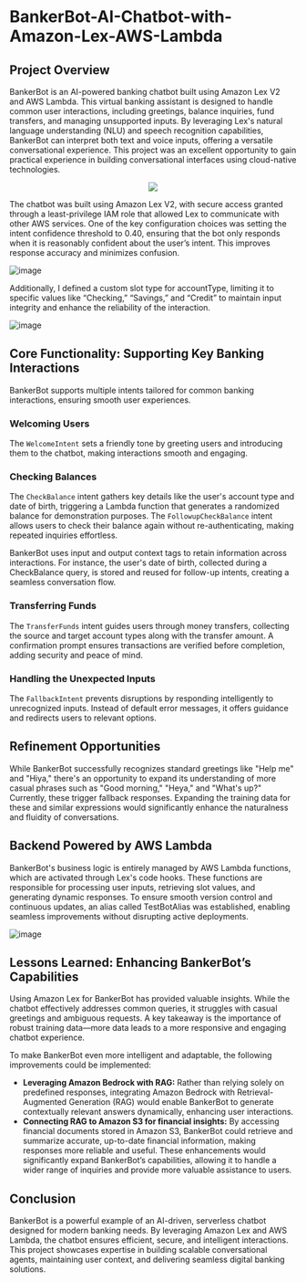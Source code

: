 # BankerBot-AI-Chatbot-with-Amazon-Lex-AWS-Lambda

## Project Overview
BankerBot is an AI-powered banking chatbot built using Amazon Lex V2 and AWS Lambda. This virtual banking assistant is designed to handle common user interactions, including greetings, balance inquiries, fund transfers, and managing unsupported inputs. By leveraging Lex's natural language understanding (NLU) and speech recognition capabilities, BankerBot can interpret both text and voice inputs, offering a versatile conversational experience. This project was an excellent opportunity to gain practical experience in building conversational interfaces using cloud-native technologies.

<p align="center">
  <img src="https://github.com/user-attachments/assets/e5a71afc-baea-4ade-b649-4c22239cbef1">
</p>

The chatbot was built using Amazon Lex V2, with secure access granted through a least-privilege IAM role that allowed Lex to communicate with other AWS services. One of the key configuration choices was setting the intent confidence threshold to 0.40, ensuring that the bot only responds when it is reasonably confident about the user’s intent. This improves response accuracy and minimizes confusion. 

![image](https://github.com/user-attachments/assets/403ccae8-9ac5-4094-a816-eef1204041d8)

Additionally, I defined a custom slot type for accountType, limiting it to specific values like “Checking,” “Savings,” and “Credit” to maintain input integrity and enhance the reliability of the interaction.

![image](https://github.com/user-attachments/assets/f34b7a7e-4bc1-4028-9503-b8ab12077dce)

## Core Functionality: Supporting Key Banking Interactions
BankerBot supports multiple intents tailored for common banking interactions, ensuring smooth user experiences.

### Welcoming Users
The `WelcomeIntent` sets a friendly tone by greeting users and introducing them to the chatbot, making interactions smooth and engaging.

### Checking Balances
The `CheckBalance` intent gathers key details like the user's account type and date of birth, triggering a Lambda function that generates a randomized balance for demonstration purposes. The `FollowupCheckBalance` intent allows users to check their balance again without re-authenticating, making repeated inquiries effortless.

BankerBot uses input and output context tags to retain information across interactions. For instance, the user's date of birth, collected during a CheckBalance query, is stored and reused for follow-up intents, creating a seamless conversation flow.

### Transferring Funds
The `TransferFunds` intent guides users through money transfers, collecting the source and target account types along with the transfer amount. A confirmation prompt ensures transactions are verified before completion, adding security and peace of mind.

### Handling the Unexpected Inputs
The `FallbackIntent` prevents disruptions by responding intelligently to unrecognized inputs. Instead of default error messages, it offers guidance and redirects users to relevant options.

## Refinement Opportunities
While BankerBot successfully recognizes standard greetings like "Help me" and "Hiya," there's an opportunity to expand its understanding of more casual phrases such as "Good morning," "Heya," and "What's up?" Currently, these trigger fallback responses. Expanding the training data for these and similar expressions would significantly enhance the naturalness and fluidity of conversations.

## Backend Powered by AWS Lambda
BankerBot's business logic is entirely managed by AWS Lambda functions, which are activated through Lex's code hooks. These functions are responsible for processing user inputs, retrieving slot values, and generating dynamic responses. To ensure smooth version control and continuous updates, an alias called TestBotAlias was established, enabling seamless improvements without disrupting active deployments.

![image](https://github.com/user-attachments/assets/9f73a3f3-9511-4e9c-87a4-2f016e478c2b)

## Lessons Learned: Enhancing BankerBot’s Capabilities
Using Amazon Lex for BankerBot has provided valuable insights. While the chatbot effectively addresses common queries, it struggles with casual greetings and ambiguous requests. A key takeaway is the importance of robust training data—more data leads to a more responsive and engaging chatbot experience.

To make BankerBot even more intelligent and adaptable, the following improvements could be implemented:
- **Leveraging Amazon Bedrock with RAG:** Rather than relying solely on predefined responses, integrating Amazon Bedrock with Retrieval-Augmented Generation (RAG) would enable BankerBot to generate contextually relevant answers dynamically, enhancing user interactions.
- **Connecting RAG to Amazon S3 for financial insights:** By accessing financial documents stored in Amazon S3, BankerBot could retrieve and summarize accurate, up-to-date financial information, making responses more reliable and useful.
These enhancements would significantly expand BankerBot’s capabilities, allowing it to handle a wider range of inquiries and provide more valuable assistance to users.

## Conclusion
BankerBot is a powerful example of an AI-driven, serverless chatbot designed for modern banking needs. By leveraging Amazon Lex and AWS Lambda, the chatbot ensures efficient, secure, and intelligent interactions. This project showcases expertise in building scalable conversational agents, maintaining user context, and delivering seamless digital banking solutions.
